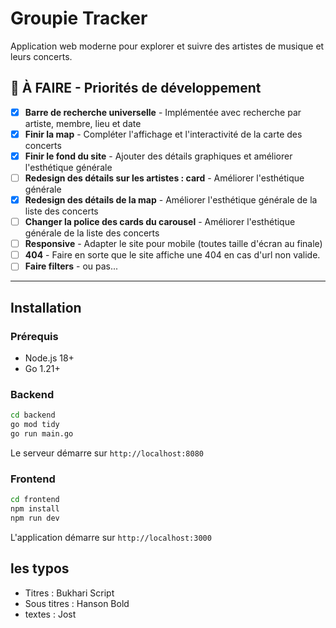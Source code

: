 # Groupie Tracker

Application web moderne pour explorer et suivre des artistes de musique et leurs concerts.

## 🚧 À FAIRE - Priorités de développement

- [x] **Barre de recherche universelle** - Implémentée avec recherche par artiste, membre, lieu et date
- [x] **Finir la map** - Compléter l'affichage et l'interactivité de la carte des concerts
- [x] **Finir le fond du site** - Ajouter des détails graphiques et améliorer l'esthétique générale
- [ ] **Redesign des détails sur les artistes : card** - Améliorer l'esthétique générale
- [x] **Redesign des détails de la map** - Améliorer l'esthétique générale de la liste des concerts
- [ ] **Changer la police des cards du carousel** - Améliorer l'esthétique générale de la liste des concerts
- [ ] **Responsive** - Adapter le site pour mobile (toutes taille d'écran au finale)
- [ ] **404** - Faire en sorte que le site affiche une 404 en cas d'url non valide.
- [ ] **Faire filters** - ou pas...

---

## Installation

### Prérequis

- Node.js 18+
- Go 1.21+

### Backend

```bash
cd backend
go mod tidy
go run main.go
```

Le serveur démarre sur `http://localhost:8080`

### Frontend

```bash
cd frontend
npm install
npm run dev
```

L'application démarre sur `http://localhost:3000`

## les typos

- Titres : Bukhari Script
- Sous titres : Hanson Bold
- textes : Jost
